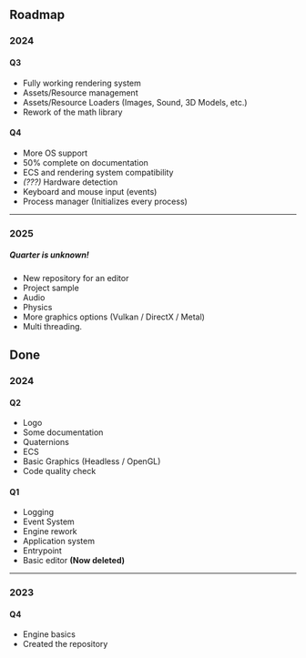 ## Roadmap

### 2024

#### Q3

* Fully working rendering system
* Assets/Resource management
* Assets/Resource Loaders (Images, Sound, 3D Models, etc.)
* Rework of the math library

#### Q4

* More OS support
* 50% complete on documentation
* ECS and rendering system compatibility
* *(???)* Hardware detection
* Keyboard and mouse input (events)
* Process manager (Initializes every process)

---

### 2025

##### Quarter is unknown!

* New repository for an editor
* Project sample
* Audio
* Physics
* More graphics options (Vulkan / DirectX / Metal)
* Multi threading.

## Done

### 2024

#### Q2

* Logo
* Some documentation
* Quaternions
* ECS
* Basic Graphics (Headless / OpenGL)
* Code quality check

#### Q1

* Logging
* Event System
* Engine rework
* Application system
* Entrypoint
* Basic editor **(Now deleted)**

---

### 2023

#### Q4

* Engine basics
* Created the repository
